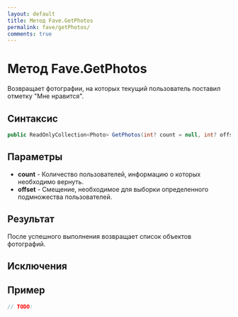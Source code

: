 ```yaml
---
layout: default
title: Метод Fave.GetPhotos
permalink: fave/getPhotos/
comments: true
---
```

# Метод Fave.GetPhotos
Возвращает фотографии, на которых текущий пользователь поставил отметку "Мне нравится".

## Синтаксис
```csharp
public ReadOnlyCollection<Photo> GetPhotos(int? count = null, int? offset = null)
```

## Параметры
+ **count** - Количество пользователей, информацию о которых необходимо вернуть.
+ **offset** - Смещение, необходимое для выборки определенного подмножества пользователей.

## Результат
После успешного выполнения возвращает список объектов фотографий.

## Исключения

## Пример
```csharp
// TODO:
```